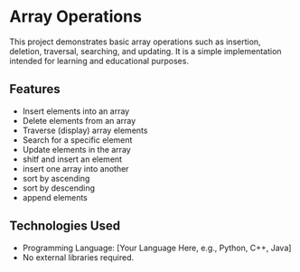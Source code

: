 # Array Operations

This project demonstrates basic array operations such as insertion, deletion, traversal, searching, and updating. It is a simple implementation intended for learning and educational purposes.

## Features

- Insert elements into an array
- Delete elements from an array
- Traverse (display) array elements
- Search for a specific element
- Update elements in the array
- shitf and insert an element
- insert one array into another
- sort by ascending
- sort by descending
- append elements

## Technologies Used

- Programming Language: [Your Language Here, e.g., Python, C++, Java]
- No external libraries required.
